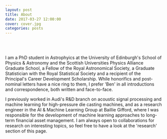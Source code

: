 ```yaml
---
layout: post
title: About
date: 2017-03-27 12:00:00
cover: cover.jpg
categories: posts
---
```


<html>
<br><br>
</html>

I am a PhD student in Astrophyics at the University of Edinburgh's School of Physics & Astronomy and the Scottish Universities Physics Alliance Graduate School, a Fellow of the Royal Astronomical Society, a Graduate Statistician with the Royal Statistical Society and a recipient of the Principal's Career Development Scholarship. While honorifics and post-nominal letters have a nice ring to them, I prefer 'Ben' in all introductions and correspondence, both written and face-to-face.

I previously worked in Audi's R&D branch on acoustic signal processing and machine learning for high-pressure die casting machines, and as a research engineer in the AI & Machine Learning Group at Baillie Gifford, where I was responsible for the development of machine learning approaches to long-term financial asset management. I am always open to collaborations for research on interesting topics, so feel free to have a look at the 'research' section of this page.
